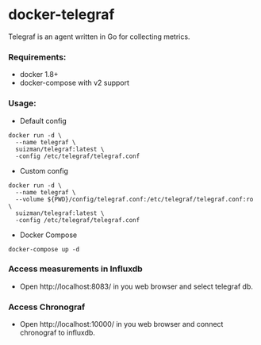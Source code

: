 # docker-telegraf
Telegraf is an agent written in Go for collecting metrics.

### Requirements:
* docker 1.8+
* docker-compose with v2 support

### Usage:

* Default config

```
docker run -d \
  --name telegraf \
  suizman/telegraf:latest \
  -config /etc/telegraf/telegraf.conf
```

* Custom config

```
docker run -d \
  --name telegraf \
  --volume ${PWD}/config/telegraf.conf:/etc/telegraf/telegraf.conf:ro \
  suizman/telegraf:latest \
  -config /etc/telegraf/telegraf.conf
```

* Docker Compose

```
docker-compose up -d
```

### Access measurements in Influxdb

* Open http://localhost:8083/ in you web browser and select telegraf db.

### Access Chronograf

* Open http://localhost:10000/ in you web browser and connect chronograf to influxdb.
